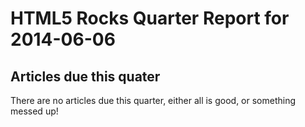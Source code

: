 HTML5 Rocks Quarter Report for 2014-06-06
=========================================

Articles due this quater
------------------------

There are no articles due this quarter, either all is good, or something messed up!

